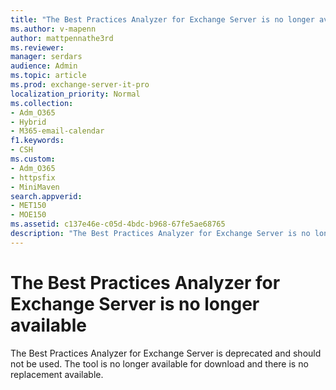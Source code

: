 ```yaml
---
title: "The Best Practices Analyzer for Exchange Server is no longer available"
ms.author: v-mapenn
author: mattpennathe3rd
ms.reviewer: 
manager: serdars
audience: Admin
ms.topic: article
ms.prod: exchange-server-it-pro
localization_priority: Normal
ms.collection:
- Adm_O365
- Hybrid
- M365-email-calendar
f1.keywords:
- CSH
ms.custom:
- Adm_O365
- httpsfix
- MiniMaven
search.appverid:
- MET150
- MOE150
ms.assetid: c137e46e-c05d-4bdc-b968-67fe5ae68765
description: "The Best Practices Analyzer for Exchange Server is no longer available"
---
```


# The Best Practices Analyzer for Exchange Server is no longer available

The Best Practices Analyzer for Exchange Server is deprecated and should not be used. The tool is no longer available for download and there is no replacement available.
